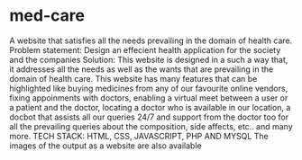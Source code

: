 # med-care
A website that satisfies all the needs prevailing in the domain of health care.
Problem statement: Design an effecient health application for the society and the companies
Solution: This website is designed in a such a way that, it addresses all the needs as well as the wants that are prevailing in the domain of health care. This website has many features that can be highlighted like buying medicines from any of our favourite online vendors, fixing appoinments with doctors, enabling a virtual meet between a user or a patient and the doctor, locating a doctor who is available in our location, a docbot that assists all our queries 24/7 and support from the doctor too for all the prevailing queries about the composition, side affects, etc.. and many more.
TECH STACK: HTML, CSS, JAVASCRIPT, PHP AND MYSQL
The images of the output as a website are also available
